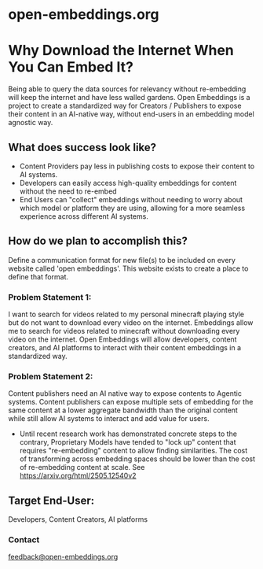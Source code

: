 # open-embeddings.org

# Why Download the Internet When You Can Embed It?

Being able to query the data sources for relevancy without re-embedding will keep the internet and have less walled gardens. Open Embeddings is a project to create a standardized way for Creators / Publishers to expose their content in an AI-native way, without end-users in an embedding model agnostic way.

## What does success look like?

* Content Providers pay less in publishing costs to expose their content to AI systems.
* Developers can easily access high-quality embeddings for content without the need to re-embed
* End Users can "collect" embeddings without needing to worry about which model or platform they are using, allowing for a more seamless experience across different AI systems.

## How do we plan to accomplish this?
Define a communication format for new file(s) to be included on every website called 'open embeddings'.  This website exists to create a place to define that format.


### Problem Statement 1:
 I want to search for videos related to my personal minecraft playing style but do not want to download every video on the internet. Embeddings allow me to search for videos related to minecraft without downloading every video on the internet. Open Embeddings will allow developers, content creators, and AI platforms to interact with their content embeddings in a standardized way.

### Problem Statement 2:
Content publishers need an AI native way to expose contents to Agentic systems. Content publishers can expose multiple sets of embedding for the same content at a lower aggregate bandwidth than the original content while still allow AI systems to interact and add value for users.

-  Until recent research work has demonstrated concrete steps to the contrary, Proprietary Models have tended to "lock up" content that requires "re-embedding" content to allow finding similarities. The cost of transforming across embedding spaces should be lower than the cost of re-embedding content at scale.  See https://arxiv.org/html/2505.12540v2

## Target End-User:
Developers, Content Creators, AI platforms

### Contact

feedback@open-embeddings.org
